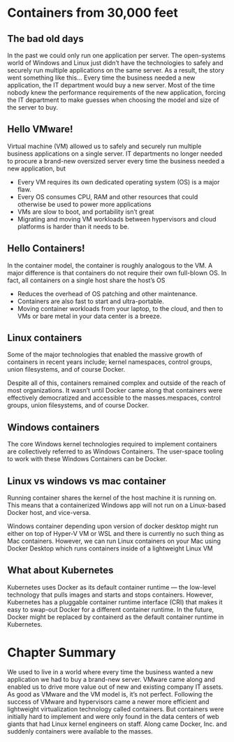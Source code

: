 # Containers from 30,000 feet

## The bad old days

In the past we could only run one application per server.
The open-systems world of Windows and Linux just didn’t have the technologies to safely and securely run multiple applications on the same server.
As a result, the story went something like this… Every time the business needed a new application, the IT department would buy a new server. 
Most of the time nobody knew the performance requirements of the new application, 
forcing the IT department to make guesses when choosing the model and size of the server to buy.

## Hello VMware!

Virtual machine (VM) allowed us to safely and securely run multiple business applications on a single server. 
IT departments no longer needed to procure a brand-new oversized server every time the business needed a new application, but
- Every VM requires its own dedicated operating system (OS) is a major flaw. 
- Every OS consumes CPU, RAM and other resources that could otherwise be used to power more applications
- VMs are slow to boot, and portability isn’t great
- Migrating and moving VM workloads between hypervisors and cloud platforms is harder than it needs to be.

## Hello Containers!

In the container model, the container is roughly analogous to the VM. A major difference is that containers do not require their own full-blown OS. In fact, all containers on a single host share the host’s OS

- Reduces the overhead of OS patching and other maintenance.
- Containers are also fast to start and ultra-portable.
- Moving container workloads from your laptop, to the cloud, and then to VMs or bare metal in your data center is a breeze.

## Linux containers

Some of the major technologies that enabled the massive growth of containers in recent years include; kernel namespaces, control groups, union filesystems, and of course Docker.

Despite all of this, containers remained complex and outside of the reach of most organizations. It wasn’t until Docker came along that containers were effectively democratized and accessible to the masses.mespaces, control groups, union filesystems, and of course Docker.

## Windows containers
The core Windows kernel technologies required to implement containers are collectively referred to as Windows Containers. The user-space tooling to work with these Windows Containers can be Docker.

## Linux vs windows vs mac container
 Running container shares the kernel of the host machine it is running on. This means that a containerized Windows app will not run on a Linux-based Docker host, and vice-versa.

 Windows container depending upon version of docker desktop might run either on top of Hyper-V VM or WSL and there is currently no such thing as Mac containers. However, we can run Linux containers on your Mac using Docker Desktop which runs containers inside of a lightweight Linux VM

 ## What about Kubernetes
 Kubernetes uses Docker as its default container runtime — the low-level technology that pulls images and starts and stops containers. However, Kubernetes has a pluggable container runtime interface (CRI) that makes it easy to swap-out Docker for a different container runtime. In the future, Docker might be replaced by containerd as the default container runtime in Kubernetes.

# Chapter Summary

We used to live in a world where every time the business wanted a new application we had to buy a brand-new server. VMware came along and enabled us to drive more value out of new and existing company IT assets. As good as VMware and the VM model is, it’s not perfect. Following the success of VMware and hypervisors came a newer more efficient and lightweight virtualization technology called containers. But containers were initially hard to implement and were only found in the data centers of web giants that had Linux kernel engineers on staff. Along came Docker, Inc. and suddenly containers were available to the masses.